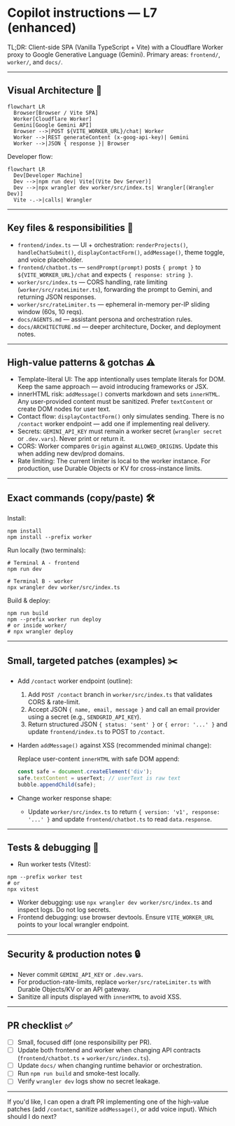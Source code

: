 # Copilot instructions — L7 (enhanced)

TL;DR: Client-side SPA (Vanilla TypeScript + Vite) with a Cloudflare Worker proxy to Google Generative Language (Gemini). Primary areas: `frontend/`, `worker/`, and `docs/`.

---

## Visual Architecture 🧭

```mermaid
flowchart LR
  Browser[Browser / Vite SPA]
  Worker[Cloudflare Worker]
  Gemini[Google Gemini API]
  Browser -->|POST ${VITE_WORKER_URL}/chat| Worker
  Worker -->|REST generateContent (x-goog-api-key)| Gemini
  Worker -->|JSON { response }| Browser
```

Developer flow:

```mermaid
flowchart LR
  Dev[Developer Machine]
  Dev -->|npm run dev| Vite[(Vite Dev Server)]
  Dev -->|npx wrangler dev worker/src/index.ts| Wrangler[(Wrangler Dev)]
  Vite -.->|calls| Wrangler
```

---

## Key files & responsibilities 🔎

- `frontend/index.ts` — UI + orchestration: `renderProjects()`, `handleChatSubmit()`, `displayContactForm()`, `addMessage()`, theme toggle, and voice placeholder.
- `frontend/chatbot.ts` — `sendPrompt(prompt)` posts `{ prompt }` to `${VITE_WORKER_URL}/chat` and expects `{ response: string }`.
- `worker/src/index.ts` — CORS handling, rate limiting (`worker/src/rateLimiter.ts`), forwarding the prompt to Gemini, and returning JSON responses.
- `worker/src/rateLimiter.ts` — ephemeral in-memory per-IP sliding window (60s, 10 reqs).
- `docs/AGENTS.md` — assistant persona and orchestration rules.
- `docs/ARCHITECTURE.md` — deeper architecture, Docker, and deployment notes.

---

## High-value patterns & gotchas ⚠️

- Template-literal UI: The app intentionally uses template literals for DOM. Keep the same approach — avoid introducing frameworks or JSX.
- innerHTML risk: `addMessage()` converts markdown and sets `innerHTML`. Any user-provided content must be sanitized. Prefer `textContent` or create DOM nodes for user text.
- Contact flow: `displayContactForm()` only simulates sending. There is no `/contact` worker endpoint — add one if implementing real delivery.
- Secrets: `GEMINI_API_KEY` must remain a worker secret (`wrangler secret` or `.dev.vars`). Never print or return it.
- CORS: Worker compares `Origin` against `ALLOWED_ORIGINS`. Update this when adding new dev/prod domains.
- Rate limiting: The current limiter is local to the worker instance. For production, use Durable Objects or KV for cross-instance limits.

---

## Exact commands (copy/paste) 🛠️

Install:

```pwsh
npm install
npm install --prefix worker
```

Run locally (two terminals):

```pwsh
# Terminal A - frontend
npm run dev

# Terminal B - worker
npx wrangler dev worker/src/index.ts
```

Build & deploy:

```pwsh
npm run build
npm --prefix worker run deploy
# or inside worker/
# npx wrangler deploy
```

---

## Small, targeted patches (examples) ✂️

- Add `/contact` worker endpoint (outline):
  1. Add `POST /contact` branch in `worker/src/index.ts` that validates CORS & rate-limit.
  2. Accept JSON `{ name, email, message }` and call an email provider using a secret (e.g., `SENDGRID_API_KEY`).
  3. Return structured JSON `{ status: 'sent' }` or `{ error: '...' }` and update `frontend/index.ts` to POST to `/contact`.

- Harden `addMessage()` against XSS (recommended minimal change):

  Replace user-content `innerHTML` with safe DOM append:

  ```ts
  const safe = document.createElement('div');
  safe.textContent = userText; // userText is raw text
  bubble.appendChild(safe);
  ```

- Change worker response shape:
  - Update `worker/src/index.ts` to return `{ version: 'v1', response: '...' }` and update `frontend/chatbot.ts` to read `data.response`.

---

## Tests & debugging 🐞

- Run worker tests (Vitest):

```pwsh
npm --prefix worker test
# or
npx vitest
```

- Worker debugging: use `npx wrangler dev worker/src/index.ts` and inspect logs. Do not log secrets.
- Frontend debugging: use browser devtools. Ensure `VITE_WORKER_URL` points to your local wrangler endpoint.

---

## Security & production notes 🔒

- Never commit `GEMINI_API_KEY` or `.dev.vars`.
- For production-rate-limits, replace `worker/src/rateLimiter.ts` with Durable Objects/KV or an API gateway.
- Sanitize all inputs displayed with `innerHTML` to avoid XSS.

---

## PR checklist ✅

- [ ] Small, focused diff (one responsibility per PR).
- [ ] Update both frontend and worker when changing API contracts (`frontend/chatbot.ts` + `worker/src/index.ts`).
- [ ] Update `docs/` when changing runtime behavior or orchestration.
- [ ] Run `npm run build` and smoke-test locally.
- [ ] Verify `wrangler dev` logs show no secret leakage.

---

If you'd like, I can open a draft PR implementing one of the high-value patches (add `/contact`, sanitize `addMessage()`, or add voice input). Which should I do next?

